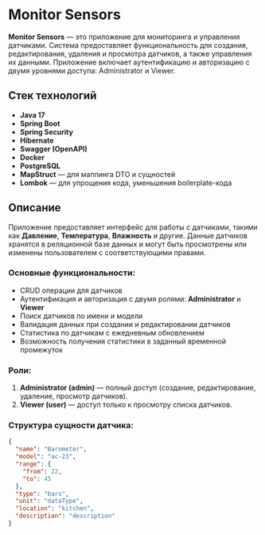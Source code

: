 # Monitor Sensors

**Monitor Sensors** — это приложение для мониторинга и управления датчиками. Система предоставляет функциональность для создания, редактирования, удаления и просмотра датчиков, а также управления их данными. Приложение включает аутентификацию и авторизацию с двумя уровнями доступа: Administrator и Viewer.

## Стек технологий

- **Java 17**
- **Spring Boot**
- **Spring Security**
- **Hibernate**
- **Swagger (OpenAPI)**
- **Docker**
- **PostgreSQL**
- **MapStruct** — для маппинга DTO и сущностей
- **Lombok** — для упрощения кода, уменьшения boilerplate-кода

## Описание

Приложение предоставляет интерфейс для работы с датчиками, такими как **Давление**, **Температура**, **Влажность** и другие. Данные датчиков хранятся в реляционной базе данных и могут быть просмотрены или изменены пользователем с соответствующими правами.

### Основные функциональности:

- CRUD операции для датчиков
- Аутентификация и авторизация с двумя ролями: **Administrator** и **Viewer**
- Поиск датчиков по имени и модели
- Валидация данных при создании и редактировании датчиков
- Статистика по датчикам с ежедневным обновлением
- Возможность получения статистики в заданный временной промежуток

### Роли:

1. **Administrator (admin)** — полный доступ (создание, редактирование, удаление, просмотр датчиков).
2. **Viewer (user)** — доступ только к просмотру списка датчиков.

### Структура сущности датчика:

```json
{
  "name": "Barometer",
  "model": "ac-23",
  "range": {
    "from": 22,
    "to": 45
  },
  "type": "bars",
  "unit": "dataType",
  "location": "kitchen",
  "description": "description"
}
